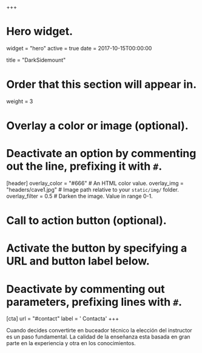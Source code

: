 +++
# Hero widget.
widget = "hero"
active = true
date = 2017-10-15T00:00:00

title = "DarkSidemount"

# Order that this section will appear in.
weight = 3

# Overlay a color or image (optional).
#   Deactivate an option by commenting out the line, prefixing it with `#`.
[header]
  overlay_color = "#666"  # An HTML color value.
  overlay_img = "headers/cave1.jpg"  # Image path relative to your `static/img/` folder.
  overlay_filter = 0.5  # Darken the image. Value in range 0-1.

# Call to action button (optional).
#   Activate the button by specifying a URL and button label below.
#   Deactivate by commenting out parameters, prefixing lines with `#`.
[cta]
  url = "#contact"
  label = '<i class="fas fa-download"></i> Contacta'
+++

Cuando decides convertirte en buceador técnico la elección del instructor es un paso fundamental. La calidad de la enseñanza esta basada en gran parte en la experiencia y otra en los conocimientos.
